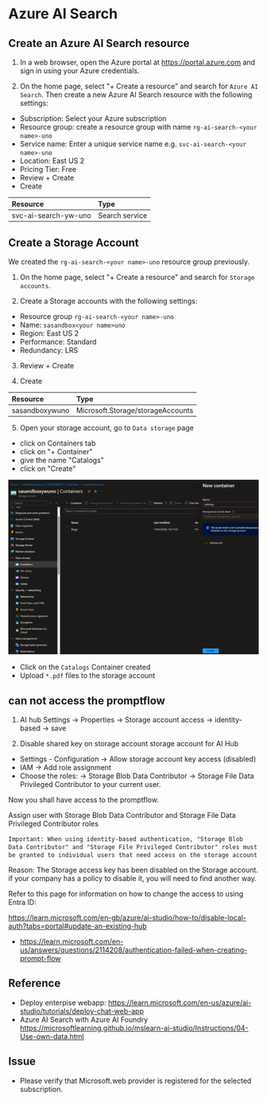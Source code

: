 # Azure AI Search

## Create an Azure AI Search resource

1. In a web browser, open the Azure portal at https://portal.azure.com and sign in using your Azure credentials.

2. On the home page, select "+ Create a resource" and search for `Azure AI Search`. Then create a new Azure AI Search resource with the following settings:

* Subscription: Select your Azure subscription
* Resource group: create a resource group with name `rg-ai-search-<your name>-uno`
* Service name: Enter a unique service name e.g. `svc-ai-search-<your name>-uno`
* Location: East US 2
* Pricing Tier: Free
* Review + Create
* Create

|Resource| Type|
|:---|:---|
|svc-ai-search-yw-uno|Search service|

## Create a Storage Account
We created the `rg-ai-search-<your name>-uno` resource group previously.

1. On the home page, select "+ Create a resource" and search for `Storage accounts`.

2. Create a Storage accounts with the following settings:
* Resource group `rg-ai-search-<your name>-uno`
* Name: `sasandbox<your name>uno`
* Region: East US 2
* Performance: Standard
* Redundancy: LRS

3. Review + Create

4. Create

|Resource| Type|
|:---|:---|
|sasandboxywuno|Microsoft.Storage/storageAccounts|

5. Open your storage account, go to `Data storage` page
* click on Containers tab
* click on "+ Container"
* give the name "Catalogs"
* click on "Create"

![](imgs/add_container_storageaccount.png)

* Click on the `Catalogs` Container created
* Upload `*.pdf` files to the storage account










## can not access the promptflow

1. AI hub
Settings -> Properties -> Storage account access -> identity-based -> save

2. Disable shared key on storage account
storage account for AI Hub
* Settings - Configuration -> Allow storage account key access (disabled)
* IAM -> Add role assignment
* Choose the roles: 
-> Storage Blob Data Contributor
-> Storage File Data Privileged Contributor
to your current user.

Now you shall have access to the promptflow.

Assign user with
Storage Blob Data Contributor and Storage File Data Privileged Contributor roles

```
Important: When using identity-based authentication, "Storage Blob Data Contributor" and "Storage File Privileged Contributor" roles must be granted to individual users that need access on the storage account
```

Reason: The Storage access key has been disabled on the Storage account.
if your company has a policy to disable it, you will need to find another way.

Refer to this page for information on how to change the access to using Entra ID:

https://learn.microsoft.com/en-gb/azure/ai-studio/how-to/disable-local-auth?tabs=portal#update-an-existing-hub


* https://learn.microsoft.com/en-us/answers/questions/2114208/authentication-failed-when-creating-prompt-flow

## Reference
* Deploy enterpise webapp: https://learn.microsoft.com/en-us/azure/ai-studio/tutorials/deploy-chat-web-app
* Azure AI Search with Azure AI Foundry https://microsoftlearning.github.io/mslearn-ai-studio/Instructions/04-Use-own-data.html

## Issue
* Please verify that Microsoft.web provider is registered for the selected subscription.


